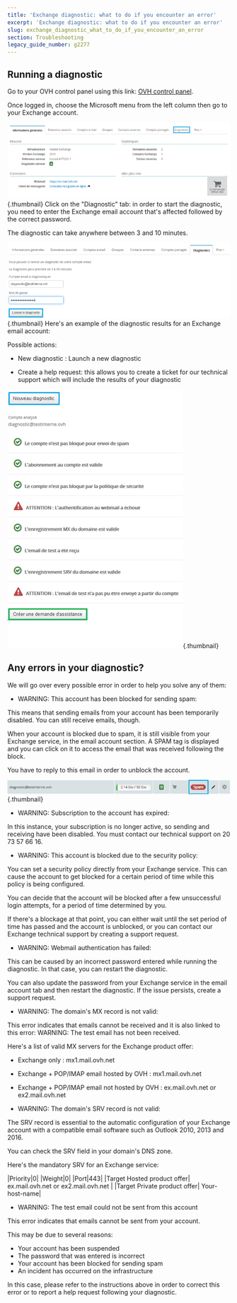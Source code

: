 ```yaml
---
title: 'Exchange diagnostic: what to do if you encounter an error'
excerpt: 'Exchange diagnostic: what to do if you encounter an error'
slug: exchange_diagnostic_what_to_do_if_you_encounter_an_error
section: Troubleshooting
legacy_guide_number: g2277
---
```



## Running a diagnostic
Go to your OVH control panel using this link: [OVH control panel](https://www.ovh.com/ca/en/manager/web/login/).

Once logged in, choose the Microsoft menu from the left column then go to your Exchange account.

![](images/img_4450.jpg){.thumbnail}
Click on the "Diagnostic" tab: in order to start the diagnostic, you need to enter the Exchange email account that's affected followed by the correct password.

The diagnostic can take anywhere between 3 and 10 minutes.

![](images/img_4451.jpg){.thumbnail}
Here's an example of the diagnostic results for an Exchange email account:

Possible actions:


- New diagnostic : Launch a new diagnostic

- Create a help request: this allows you to create a ticket for our technical support which will include the results of your diagnostic



![](images/img_4471.jpg){.thumbnail}


## Any errors in your diagnostic?
We will go over every possible error in order to help you solve any of them:


- WARNING: This account has been blocked for sending spam:


This means that sending emails from your account has been temporarily disabled. You can still receive emails, though.

When your account is blocked due to spam, it is still visible from your Exchange service, in the email account section. A SPAM tag is displayed and you can click on it to access the email that was received following the block.

You have to reply to this email in order to unblock the account.

![](images/img_4453.jpg){.thumbnail}

- WARNING: Subscription to the account has expired:


In this instance, your subscription is no longer active, so sending and receiving have been disabled. You must contact our technical support on 20 73 57 66 16.

- WARNING: This account is blocked due to the security policy:


You can set a security policy directly from your Exchange service. This can cause the account to get blocked for a certain period of time while this policy is being configured.

You can decide that the account will be blocked after a few unsuccessful login attempts, for a period of time determined by you. 

If there's a blockage at that point, you can either wait until the set period of time has passed and the account is unblocked, or you can contact our Exchange technical support by creating a support request.

- WARNING: Webmail authentication has failed:


This can be caused by an incorrect password entered while running the diagnostic. In that case, you can restart the diagnostic.

You can also update the password from your Exchange service in the email account tab and then restart the diagnostic. If the issue persists, create a support request.

- WARNING: The domain's MX record is not valid:


This error indicates that emails cannot be received and it is also linked to this error: WARNING: The test email has not been received.

Here's a list of valid MX servers for the Exchange product offer:


- Exchange only : mx1.mail.ovh.net
- Exchange + POP/IMAP email hosted by OVH : mx1.mail.ovh.net
- Exchange + POP/IMAP email not hosted by OVH : ex.mail.ovh.net or ex2.mail.ovh.net



- WARNING: The domain's SRV record is not valid:


The SRV record is essential to the automatic configuration of your Exchange account with a compatible email software such as Outlook 2010, 2013 and 2016.

You can check the SRV field in your domain's DNS zone.

Here's the mandatory SRV for an Exchange service:

|Priority|0|
|Weight|0|
|Port|443|
|Target Hosted product offer| ex.mail.ovh.net or ex2.mail.ovh.net |
|Target Private product offer| Your-host-name|



- WARNING: The test email could not be sent from this account 


This error indicates that emails cannot be sent from your account.

This may be due to several reasons:


- Your account has been suspended
- The password that was entered is incorrect
- Your account has been blocked for sending spam
- An incident has occurred on the infrastructure


In this case, please refer to the instructions above in order to correct this error or to report a help request following your diagnostic.

